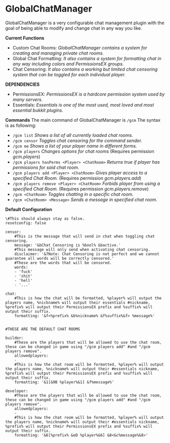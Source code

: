 # GlobalChatManager
GlobalChatManager is a very configurable chat management plugin with the goal of being able to modify and change chat in any way you like.

**Current Functions**
- Custom Chat Rooms: *GlobalChatManager contains a system for creating and managing private chat rooms.*
- Global Chat Formatting: *It also contains a system for formatting chat in any way including colors and PermissionsEX groups.*
- Chat Censoring: *It also contains a working but limited chat censoring system that can be toggled for each individual player.*

**DEPENDENCIES**
- PermissionsEX: *PermissionsEX is a hardcore permission system used by many servers.*
- Essentials: *Essentials is one of the most used, most loved and most essential bukkit plugins.*

**Commands**
The main command of GlobalChatManager is `/gcm`
The syntax is as following:

- `/gcm list` *Shows a list of all currently loaded chat rooms.*
- `/gcm censor` *Toggles chat censoring for the command sender.*
- `/gcm me` *Shows a list of your player name in different forms.*
- `/gcm players` *Changes options for chat rooms* (Requires permission *gcm.players*)
- `/gcm players hasPerms <Player> <ChatRoom>` *Returns true if player has permissions for said chat room.*
- `/gcm players add <Player> <ChatRoom>` *Gives player access to a specified Chat Room.* (Requires permission *gcm.players.add*)
- `/gcm players remove <Player> <ChatRoom>` *Forbids player from using a specified Chat Room.* (Requires permission *gcm.players.remove*)
- `/gcm <ChatRoom>` *Toggles chatting in a specific chat room.*
- `/gcm <ChatRoom> <Message>` *Sends a message in specified chat room.*


**Default Configuration**
```
\#This should always stay as false.
resetconfig: false

censor:
    #This is the message that will send in chat when toggling chat censoring.
    message: '&bChat Censoring is %bool% &bactive.'
    #This message will only send when activating chat censoring.
    disclaimer: '&7Note: Chat Censoring is not perfect and we cannot guarantee all words will be correctly censored.'
    #These are the words that will be censored.
    words:
    - 'fuck'
    - 'shit'
    - 'hell'
    - '...'

chat:
    #This is how the chat will be formatted, %player% will output the players name, %nickname% will output their essentials #nickname, %prefix% will output their PermissionsEX prefix and %suffix% will output their suffix.
    formatting: '&f<%prefix% &b%nickname% &f%suffix%&f> %message%'


#THESE ARE THE DEFAULT CHAT ROOMS

builder:
    #These are the players that will be allowed to use the chat room, these can be changed in game using "/gcm players add" #and "/gcm players remove". 
    allowedplayers:
    -
    #This is how the chat room will be formatted, %player% will output the players name, %nickname% will output their #essentials nickname, %prefix% will output their PermissionsEX prefix and %suffix% will output their suffix.
    formatting: '&1[&9B %player%&1] &f%message%'
    
developer:
    #These are the players that will be allowed to use the chat room, these can be changed in game using "/gcm players add" #and "/gcm players remove". 
    allowedplayers:
    -
    #This is how the chat room will be formatted, %player% will output the players name, %nickname% will output their #essentials nickname, %prefix% will output their PermissionsEX prefix and %suffix% will output their suffix.
    formatting: '&6[%prefix% &eD %player%&6] &8<&c%message%&8>'
```
